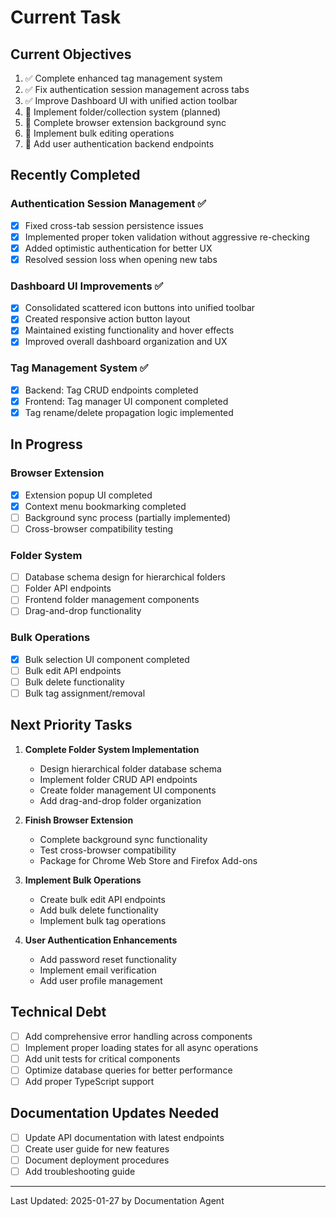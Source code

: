 # Current Task

## Current Objectives
1. ✅ Complete enhanced tag management system
2. ✅ Fix authentication session management across tabs
3. ✅ Improve Dashboard UI with unified action toolbar
4. 🔄 Implement folder/collection system (planned)
5. 🔄 Complete browser extension background sync
6. 🔄 Implement bulk editing operations
7. 🔄 Add user authentication backend endpoints

## Recently Completed
### Authentication Session Management ✅
- [x] Fixed cross-tab session persistence issues
- [x] Implemented proper token validation without aggressive re-checking
- [x] Added optimistic authentication for better UX
- [x] Resolved session loss when opening new tabs

### Dashboard UI Improvements ✅
- [x] Consolidated scattered icon buttons into unified toolbar
- [x] Created responsive action button layout
- [x] Maintained existing functionality and hover effects
- [x] Improved overall dashboard organization and UX

### Tag Management System ✅
- [x] Backend: Tag CRUD endpoints completed
- [x] Frontend: Tag manager UI component completed
- [x] Tag rename/delete propagation logic implemented

## In Progress
### Browser Extension
- [x] Extension popup UI completed
- [x] Context menu bookmarking completed
- [ ] Background sync process (partially implemented)
- [ ] Cross-browser compatibility testing

### Folder System
- [ ] Database schema design for hierarchical folders
- [ ] Folder API endpoints
- [ ] Frontend folder management components
- [ ] Drag-and-drop functionality

### Bulk Operations
- [x] Bulk selection UI component completed
- [ ] Bulk edit API endpoints
- [ ] Bulk delete functionality
- [ ] Bulk tag assignment/removal

## Next Priority Tasks
1. **Complete Folder System Implementation**
   - Design hierarchical folder database schema
   - Implement folder CRUD API endpoints
   - Create folder management UI components
   - Add drag-and-drop folder organization

2. **Finish Browser Extension**
   - Complete background sync functionality
   - Test cross-browser compatibility
   - Package for Chrome Web Store and Firefox Add-ons

3. **Implement Bulk Operations**
   - Create bulk edit API endpoints
   - Add bulk delete functionality
   - Implement bulk tag operations

4. **User Authentication Enhancements**
   - Add password reset functionality
   - Implement email verification
   - Add user profile management

## Technical Debt
- [ ] Add comprehensive error handling across components
- [ ] Implement proper loading states for all async operations
- [ ] Add unit tests for critical components
- [ ] Optimize database queries for better performance
- [ ] Add proper TypeScript support

## Documentation Updates Needed
- [ ] Update API documentation with latest endpoints
- [ ] Create user guide for new features
- [ ] Document deployment procedures
- [ ] Add troubleshooting guide

---
Last Updated: 2025-01-27 by Documentation Agent
